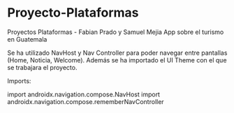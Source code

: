 # Proyecto-Plataformas
Proyectos Plataformas - Fabian Prado y Samuel Mejia
App sobre el turismo en Guatemala

Se ha utilizado NavHost y Nav Controller para poder navegar entre pantallas (Home, Noticia, Welcome).
Además se ha importado el UI Theme con el que se trabajara el proyecto.

  
Imports:

import androidx.navigation.compose.NavHost
import androidx.navigation.compose.rememberNavController
